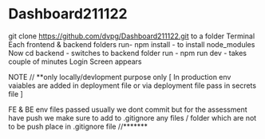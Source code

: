 # Dashboard211122

git clone https://github.com/dvpg/Dashboard211122.git to a folder
Terminal 
   Each frontend & backend folders run- npm install - to install node_modules
   Now cd backend - switches to backend folder run - npm run dev - takes couple of minutes
   Login Screen appears
   

NOTE
// **only locally/devlopment purpose only  [ In production env vaiables are added in deployment file or via deployment file pass in secrets file  ]

FE & BE env files passed usually we dont commit but for the assessment have push we make sure to add to .gitignore
any files / folder  which are not to be push place in .gitignore file
//*******


